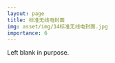 ```yaml
---
layout: page
title: 标准无线电封面
img: asset/img/14标准无线电封面.jpg
importance: 6
---
```


Left blank in purpose.